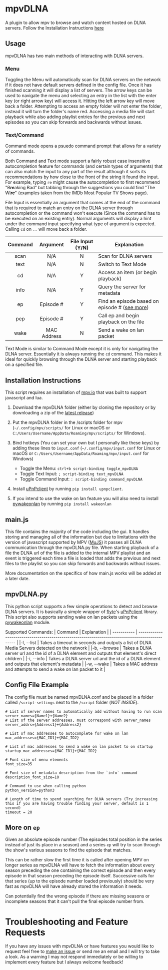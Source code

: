 # mpvDLNA
A plugin to allow mpv to browse and watch content hosted on DLNA servers. Follow the Installation Instructions [here](https://github.com/chachmu/mpvDLNA#installation-instructions)

## Usage
mpvDLNA has two main methods of interacting with DLNA servers. 

### Menu
Toggling the Menu will automatically scan for DLNA servers on the network if it does not have default servers defined in the config file. Once it has finished scanning it will display a list of servers. The arrow keys can be used to navigate the menu and selecting an entry in the list with the enter key (or right arrow key) will access it. Hitting the left arrow key will move back a folder. Attempting to access an empty folder will not enter the folder, instead it will turn the folder's name red. Accessing a media file will start playback while also adding playlist entries for the previous and next episodes so you can skip forwards and backwards without issues.

### Text/Command
Command mode opens a psuedo command prompt that allows for a variety of commands.

Both Command and Text mode support a fairly robust case insensitive autocompletion feature for commands (and certain types of arguments) that can also match the input to any part of the result although it sorts its recommendations by how close to the front of the string it found the input. For example, typing `re` might cause the autocompletion to first recommend "B***re***aking Bad" but tabbing through the suggestions you could find "The Wi***re***" (examples taken from the IMDb Most Popular TV Shows page).

File Input is essentially an argument that comes at the end of the command that is required to match an entry on the DLNA server through autocompletion or the command won't execute (Since the command has to be executed on an existing entry). Normal arguments will display a hint under the command input specifying what type of argument is expected. Calling `cd` on `..` will move back a folder.

| Command |  Argument   | File Input (Y/N) |                  Explanation                  |
| :-----: | :---------: | :-------------:  | --------------------------------------------- |
|   scan  |     N/A     |         N        |             Scan for DLNA servers             |
|   text  |     N/A     |         N        |              Switch to Text Mode              |
|    cd   |     N/A     |         Y        |        Access an item (or begin playback)     |
|   info  |     N/A     |         Y        |          Query the server for metadata        |
|    ep   |  Episode #  |         Y        | Find an episode based on episode # ([see more](https://github.com/chachmu/mpvDLNA#more-on-ep)) |
|   pep   |  Episode #  |         Y        |     Call ep and begin playback on the file    |
|   wake  | MAC Address |         N        |            Send a wake on lan packet          |


Text Mode is similar to Command Mode except it is only for navigating the DLNA server. Essentially it is always running the `cd` command. This makes it ideal for quickly browsing through the DLNA server and starting playback on a specified file.

## Installation Instructions
This script requires an installation of [mpv.io](https://mpv.io) that was built to support javascript and lua. 

1. Download the mpvDLNA folder (either by cloning the repository or by downloading a zip of the [latest release](https://github.com/chachmu/mpvDLNA/releases)) 

2. Put the mpvDLNA folder in the /scripts folder for mpv (`~/.config/mpv/scripts/` for Linux or macOS or `C:/Users/Username/AppData/Roaming/mpv/scripts/` for Windows).

3.  Bind hotkeys (You can set your own but I personally like these keys) by adding these lines to `input.conf` (`~/.config/mpv/input.conf` for Linux or macOS or `C:/Users/Username/AppData/Roaming/mpv/input.conf` for Windows)
    * Toggle the Menu: `ctrl+b script-binding toggle_mpvDLNA`
    * Toggle Text Input:    `; script-binding text_mpvDLNA`
    * Toggle Command Input: `: script-binding command_mpvDLNA`

4. Install [uPnPclient](https://github.com/flyte/upnpclient) by running `pip install upnpclient`.
5. If you intend to use the wake on lan feature you will also need to install [pywakeonlan](https://github.com/remcohaszing/pywakeonlan) by running `pip install wakeonlan`


## main.js
This file contains the majority of the code including the gui. It handles storing and managing all of the information but due to limitations with the version of javascript supported by MPV ([MuJS](https://mujs.com)) it passes all DLNA communication through the mpvDLNA.py file. When starting playback of a file the DLNA url of the file is added to the internal MPV playlist and an event is triggered each time a file is loaded that adds the previous and next files to the playlist so you can skip forwards and backwards without issues.

More documentation on the specifics of how main.js works will be added at a later date.

## mpvDLNA.py
This python script supports a few simple operations to detect and browse DLNA servers. It is basically a simple wrapper of [flyte](https://github.com/flyte)'s [uPnPclient](https://github.com/flyte/upnpclient) library. This script also supports sending wake on lan packets using the [pywakeonlan](https://github.com/remcohaszing/pywakeonlan) module.

Supported Commands:
| Command     | Explanation                                                                                     |
| ----------- | ----------------------------------------------------------------------------------------------- |
|-l, --list   | Takes a timeout in seconds and outputs a list of DLNA Media Servers detected on the network     |
|-b, --browse | Takes a DLNA server url and the id of a DLNA element and outputs that element's direct children |
|-i, --info   | Takes a DLNA server url and the id of a DLNA element and outputs that element's metadata        |
|-w, --wake   | Takes a MAC address and attempts to send a wake on lan packet to it                             |

## Config File Example
The config file must be named mpvDLNA.conf and be placed in a folder called `/script-settings` next to the `/script` folder (_NOT INSIDE_).

```
# List of server names to automatically add without having to run scan
server_names={Name1}+{Name2}
# List of the server addresses, must correspond with server_names
server_addrs={Address1}+{Address2}

# List of mac addresses to autocomplete for wake on lan
mac_addresses={MAC_ID1}+{MAC_ID2}

# List of mac addresses to send a wake on lan packet to on startup
startup_mac_addresses={MAC_ID1}+{MAC_ID2}

# Font size of menu elements
font_size=35

# Font size of metadata description from the `info` command
description_font_size=10

# Command to use when calling python
python_version=python3

# Length of time to spend searching for DLNA servers (Try increasing this if you are having trouble finding your server, default is 1 second)
timeout = 20
```

## More on `ep`
Given an absolute episode number (The episodes total position in the series instead of just its place in a season) and a series `ep` will try to scan through the show's various seasons to find the episode that matches.

This can be rather slow the first time it is called after opening MPV on longer series as mpvDLNA will have to fetch the information about every season preceding the one containing the correct episode and then every episode in that season preceding the episode itself. Successive calls for that series (up to the episode number loaded previously) should be very fast as mpvDLNA will have already stored the information it needs.

Can potentially find the wrong episode if there are missing seasons or incomplete seasons that it can't pull the final episode number from.


# Troubleshooting and Feature Requests
If you have any issues with mpvDLNA or have features you would like to request feel free to [make an issue](https://github.com/chachmu/mpvDLNA/issues/new/choose) or send me an email and I will try to take a look. As a warning I may not respond immediately or be willing to implement every feature but I always welcome feedback!
